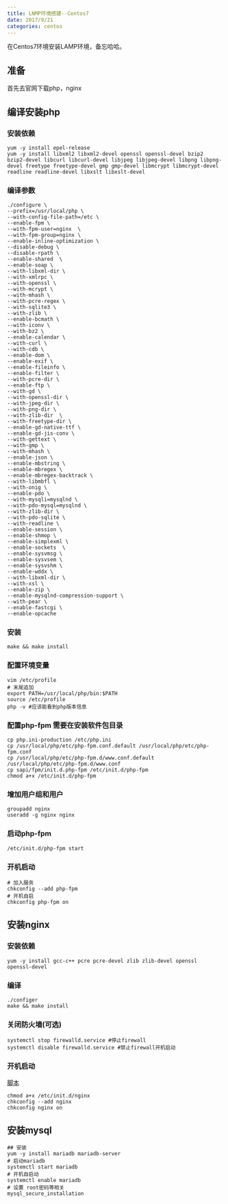 ```yaml
---
title: LNMP环境搭建--Centos7
date: 2017/9/21
categories: centos
---
```


在Centos7环境安装LAMP环境，备忘哈哈。

<!-- more -->

## 准备
首先去官网下载php，nginx

## 编译安装php
### 安装依赖
```shell
yum -y install epel-release
yum -y install libxml2 libxml2-devel openssl openssl-devel bzip2 bzip2-devel libcurl libcurl-devel libjpeg libjpeg-devel libpng libpng-devel freetype freetype-devel gmp gmp-devel libmcrypt libmcrypt-devel readline readline-devel libxslt libxslt-devel
```

### 编译参数
```shell
./configure \
--prefix=/usr/local/php \
--with-config-file-path=/etc \
--enable-fpm \
--with-fpm-user=nginx  \
--with-fpm-group=nginx \
--enable-inline-optimization \
--disable-debug \
--disable-rpath \
--enable-shared  \
--enable-soap \
--with-libxml-dir \
--with-xmlrpc \
--with-openssl \
--with-mcrypt \
--with-mhash \
--with-pcre-regex \
--with-sqlite3 \
--with-zlib \
--enable-bcmath \
--with-iconv \
--with-bz2 \
--enable-calendar \
--with-curl \
--with-cdb \
--enable-dom \
--enable-exif \
--enable-fileinfo \
--enable-filter \
--with-pcre-dir \
--enable-ftp \
--with-gd \
--with-openssl-dir \
--with-jpeg-dir \
--with-png-dir \
--with-zlib-dir  \
--with-freetype-dir \
--enable-gd-native-ttf \
--enable-gd-jis-conv \
--with-gettext \
--with-gmp \
--with-mhash \
--enable-json \
--enable-mbstring \
--enable-mbregex \
--enable-mbregex-backtrack \
--with-libmbfl \
--with-onig \
--enable-pdo \
--with-mysqli=mysqlnd \
--with-pdo-mysql=mysqlnd \
--with-zlib-dir \
--with-pdo-sqlite \
--with-readline \
--enable-session \
--enable-shmop \
--enable-simplexml \
--enable-sockets  \
--enable-sysvmsg \
--enable-sysvsem \
--enable-sysvshm \
--enable-wddx \
--with-libxml-dir \
--with-xsl \
--enable-zip \
--enable-mysqlnd-compression-support \
--with-pear \
--enable-fastcgi \
--enable-opcache
```
### 安装
`make && make install`

### 配置环境变量
```shell
vim /etc/profile
# 末尾追加
export PATH=/usr/local/php/bin:$PATH
source /etc/profile
php -v #应该能看到php版本信息
```
### 配置php-fpm  需要在安装软件包目录
```shell
cp php.ini-production /etc/php.ini
cp /usr/local/php/etc/php-fpm.conf.default /usr/local/php/etc/php-fpm.conf
cp /usr/local/php/etc/php-fpm.d/www.conf.default /usr/local/php/etc/php-fpm.d/www.conf
cp sapi/fpm/init.d.php-fpm /etc/init.d/php-fpm
chmod a+x /etc/init.d/php-fpm
```

### 增加用户组和用户
```shell
groupadd nginx
useradd -g nginx nginx
```
### 启动php-fpm
`/etc/init.d/php-fpm start`

### 开机启动
```shell
# 加入服务
chkconfig --add php-fpm
# 开机自启	    
chkconfig php-fpm on
```

## 安装nginx
### 安装依赖
```shell
yum -y install gcc-c++ pcre pcre-devel zlib zlib-devel openssl openssl-devel
```

### 编译
```shell
./configer
make && make install
```

### 关闭防火墙(可选)
```shell
systemctl stop firewalld.service #停止firewall
systemctl disable firewalld.service #禁止firewall开机启动
```

### 开机启动
[脚本](http://blog.csdn.net/zc474235918/article/details/51794083?foxhandler=RssReadRenderProcessHandler)
```shell
chmod a+x /etc/init.d/nginx
chkconfig --add nginx
chkconfig nginx on
```

## 安装mysql
```shell
## 安装
yum -y install mariadb mariadb-server
# 启动mariadb
systemctl start mariadb 
# 开机自启动
systemctl enable mariadb 
# 设置 root密码等相关
mysql_secure_installation 
```

